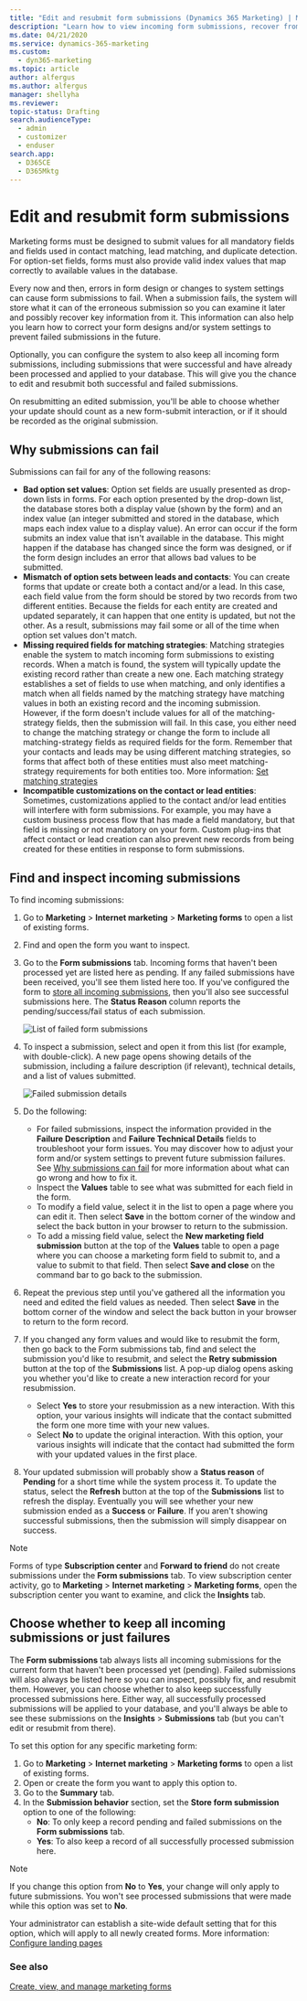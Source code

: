 ```yaml
---
title: "Edit and resubmit form submissions (Dynamics 365 Marketing) | Microsoft Docs "
description: "Learn how to view incoming form submissions, recover from failed form submissions, and edit and resubmit submissions as needed in Dynamics 365 Marketing"
ms.date: 04/21/2020
ms.service: dynamics-365-marketing
ms.custom: 
  - dyn365-marketing
ms.topic: article
author: alfergus
ms.author: alfergus
manager: shellyha
ms.reviewer:
topic-status: Drafting
search.audienceType: 
  - admin
  - customizer
  - enduser
search.app: 
  - D365CE
  - D365Mktg
---
```


# Edit and resubmit form submissions

Marketing forms must be designed to submit values for all mandatory fields and fields used in contact matching, lead matching, and duplicate detection. For option-set fields, forms must also provide valid index values that map correctly to available values in the database.

Every now and then, errors in form design or changes to system settings can cause form submissions to fail. When a submission fails, the system will store what it can of the erroneous submission so you can examine it later and possibly recover key information from it. This information can also help you learn how to correct your form designs and/or system settings to prevent failed submissions in the future.

Optionally, you can configure the system to also keep all incoming form submissions, including submissions that were successful and have already been processed and applied to your database. This will give you the chance to edit and resubmit both successful and failed submissions.

On resubmitting an edited submission, you'll be able to choose whether your update should count as a new form-submit interaction, or if it should be recorded as the original submission.

<a name="why-fail"></a>

## Why submissions can fail

Submissions can fail for any of the following reasons:

- **Bad option set values**: Option set fields are usually presented as drop-down lists in forms. For each option presented by the drop-down list, the database stores both a display value (shown by the form) and an index value (an integer submitted and stored in the database, which maps each index value to a display value). An error can occur if the form submits an index value that isn't available in the database. This might happen if the database has changed since the form was designed, or if the form design includes an error that allows bad values to be submitted.
- **Mismatch of option sets between leads and contacts**: You can create forms that update or create both a contact and/or a lead. In this case, each field value from the form should be stored by two records from two different entities. Because the fields for each entity are created and updated separately, it can happen that one entity is updated, but not the other. As a result, submissions may fail some or all of the time when option set values don't match.
- **Missing required fields for matching strategies**: Matching strategies enable the system to match incoming form submissions to existing records. When a match is found, the system will typically update the existing record rather than create a new one. Each matching strategy establishes a set of fields to use when matching, and only identifies a match when all fields named by the matching strategy have matching values in both an existing record and the incoming submission. However, if the form doesn't include values for all of the matching-strategy fields, then the submission will fail. In this case, you either need to change the matching strategy or change the form to include all matching-strategy fields as required fields for the form. Remember that your contacts and leads may be using different matching strategies, so forms that affect both of these entities must also meet matching-strategy requirements for both entities too. More information: [Set matching strategies](mkt-settings-matching.md)
- **Incompatible customizations on the contact or lead entities**: Sometimes, customizations applied to the contact and/or lead entities will interfere with form submissions. For example, you may have a custom business process flow that has made a field mandatory, but that field is missing or not mandatory on your form. Custom plug-ins that affect contact or lead creation can also prevent new records from being created for these entities in response to form submissions.

## Find and inspect incoming submissions

To find incoming submissions:

1. Go to **Marketing** > **Internet marketing** > **Marketing forms** to open a list of existing forms.
1. Find and open the form you want to inspect.
1. Go to the **Form submissions** tab. Incoming forms that haven't been processed yet are listed here as pending. If any failed submissions have been received, you'll see them listed here too. If you've configured the form to [store all incoming submissions](#keep-all), then you'll also see successful submissions here. The **Status Reason** column reports the pending/success/fail status of each submission.

    ![List of failed form submissions](media/form-failed-submission.png "List of failed form submissions")

1. To inspect a submission, select and open it from this list (for example, with double-click). A new page opens showing details of the submission, including a failure description (if relevant), technical details, and a list of values submitted.

    ![Failed submission details](media/form-failed-submission-details.png "Failed submission details")

1. Do the following:

    - For failed submissions, inspect the information provided in the **Failure Description** and **Failure Technical Details** fields to troubleshoot your form issues. You may discover how to adjust your form and/or system settings to prevent future submission failures. See [Why submissions can fail](#why-fail) for more information about what can go wrong and how to fix it.
    - Inspect the **Values** table to see what was submitted for each field in the form.
    - To modify a field value, select it in the list to open a page where you can edit it. Then select **Save** in the bottom corner of the window and select the back button in your browser to return to the submission.
    - To add a missing field value, select the **New marketing field submission** button at the top of the **Values** table to open a page where you can choose a marketing form field to submit to, and a value to submit to that field. Then select **Save and close** on the command bar to go back to the submission.

1. Repeat the previous step until you've gathered all the information you need and edited the field values as needed. Then select **Save** in the bottom corner of the window and select the back button in your browser to return to the form record.

1. If you changed any form values and would like to resubmit the form, then go back to the Form submissions tab, find and select the submission you'd like to resubmit, and select the **Retry submission** button at the top of the **Submissions** list. A pop-up dialog opens asking you whether you'd like to create a new interaction record for your resubmission.

    - Select **Yes** to store your resubmission as a new interaction. With this option, your various insights will indicate that the contact submitted the form one more time with your new values.
    - Select **No** to update the original interaction. With this option, your various insights will indicate that the contact had submitted the form with your updated values in the first place.

1. Your updated submission will probably show a **Status reason** of **Pending** for a short time while the system process it. To update the status, select the **Refresh** button at the top of the **Submissions** list to refresh the display. Eventually you will see whether your new submission ended as a **Success** or **Failure**. If you aren't showing successful submissions, then the submission will simply disappear on success.

> [!NOTE]
> Forms of type **Subscription center** and **Forward to friend** do not create submissions under the **Form submissions** tab. To view subscription center activity, go to **Marketing** > **Internet marketing** > **Marketing forms**, open the subscription center you want to examine, and click the **Insights** tab.

<a name="keep-all"></a>

## Choose whether to keep all incoming submissions or just failures

The **Form submissions** tab always lists all incoming submissions for the current form that haven't been processed yet (pending). Failed submissions will also always be listed here so you can inspect,  possibly fix, and resubmit them. However, you can choose whether to also keep successfully processed submissions here. Either way, all successfully processed submissions will be applied to your database, and you'll always be able to see these submissions on the **Insights** > **Submissions** tab (but you can't edit or resubmit from there).

To set this option for any specific marketing form:

1. Go to **Marketing** > **Internet marketing** > **Marketing forms** to open a list of existing forms.
1. Open or create the form you want to apply this option to.
1. Go to the **Summary** tab.
1. In the **Submission behavior** section, set the **Store form submission** option to one of the following:
    - **No**: To only keep a record pending and failed submissions on the **Form submissions** tab.
    - **Yes**: To also keep a record of all successfully processed submission here.

> [!NOTE]
> If you change this option from **No** to **Yes**, your change will only apply to future submissions. You won't see processed submissions that were made while this option was set to **No**.

Your administrator can establish a site-wide default setting that for this option, which will apply to all newly created forms. More information: [Configure landing pages](mkt-settings-landing-pages.md)

### See also

[Create, view, and manage marketing forms](marketing-forms.md)  

